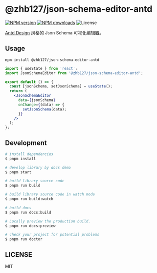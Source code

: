 # @zhb127/json-schema-editor-antd

[![NPM version](https://img.shields.io/npm/v/@zhb127/json-schema-editor-antd.svg?style=flat)](https://npmjs.org/package/@zhb127/json-schema-editor-antd)
[![NPM downloads](http://img.shields.io/npm/dm/@zhb127/json-schema-editor-antd.svg?style=flat)](https://npmjs.org/package/@zhb127/json-schema-editor-antd)
![License](https://img.shields.io/badge/license-MIT-000000.svg)

[Antd Design](https://ant.design/) 风格的 Json Schema 可视化编辑器。

## Usage

```shell
npm install @zhb127/json-schema-editor-antd
```

```jsx
import { useState } from 'react';
import JsonSchemaEditor from '@zhb127/json-schema-editor-antd';

export default () => {
  const [jsonSchema, setJsonSchema] = useState();
  return (
    <JsonSchemaEditor
      data={jsonSchema}
      onChange={(data) => {
        setJsonSchema(data);
      }}
    />
  );
};
```

## Development

```bash
# install dependencies
$ pnpm install

# develop library by docs demo
$ pnpm start

# build library source code
$ pnpm run build

# build library source code in watch mode
$ pnpm run build:watch

# build docs
$ pnpm run docs:build

# Locally preview the production build.
$ pnpm run docs:preview

# check your project for potential problems
$ pnpm run doctor
```

## LICENSE

MIT
